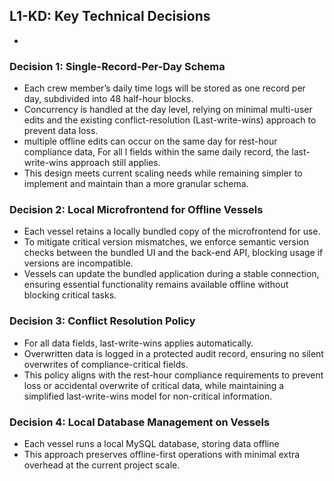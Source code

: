 ## L1-KD: Key Technical Decisions

- 

### Decision 1: Single-Record-Per-Day Schema

- Each crew member’s daily time logs will be stored as one record per day, subdivided into 48 half-hour blocks.  
- Concurrency is handled at the day level, relying on minimal multi-user edits and the existing conflict-resolution (Last-write-wins) approach to prevent data loss.  
- multiple offline edits can occur on the same day for rest-hour compliance data, For all l fields within the same daily record, the last-write-wins approach still applies.  
- This design meets current scaling needs while remaining simpler to implement and maintain than a more granular schema.

### Decision 2: Local Microfrontend for Offline Vessels

- Each vessel retains a locally bundled copy of the microfrontend for use.  
- To mitigate critical version mismatches, we enforce semantic version checks between the bundled UI and the back-end API, blocking usage if versions are incompatible.  
- Vessels can update the bundled application during a stable connection, ensuring essential functionality remains available offline without blocking critical tasks.

### Decision 3: Conflict Resolution Policy

- For all data fields, last-write-wins applies automatically.  
- Overwritten data is logged in a protected audit record, ensuring no silent overwrites of compliance-critical fields.  
- This policy aligns with the rest-hour compliance requirements to prevent loss or accidental overwrite of critical data, while maintaining a simplified last-write-wins model for non-critical information.

### Decision 4: Local Database Management on Vessels

- Each vessel runs a local MySQL database, storing data offline   
- This approach preserves offline-first operations with minimal extra overhead at the current project scale.

